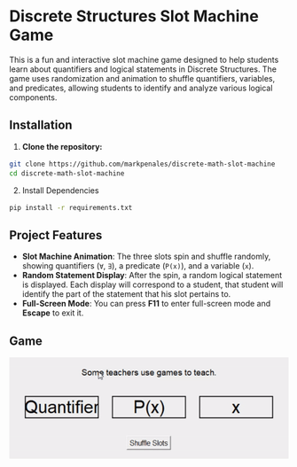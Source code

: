 # Discrete Structures Slot Machine Game

This is a fun and interactive slot machine game designed to help students learn about quantifiers and logical statements in Discrete Structures. The game uses randomization and animation to shuffle quantifiers, variables, and predicates, allowing students to identify and analyze various logical components.

## Installation

1. **Clone the repository:**
```bash
git clone https://github.com/markpenales/discrete-math-slot-machine
cd discrete-math-slot-machine
```

2. Install Dependencies
```bash
pip install -r requirements.txt
```

## Project Features

- **Slot Machine Animation**: The three slots spin and shuffle randomly, showing quantifiers (`∀`, `∃`), a predicate (`P(x)`), and a variable (`x`).
- **Random Statement Display**: After the spin, a random logical statement is displayed. Each display will correspond to a student, that student will identify the part of the statement that his slot pertains to.
- **Full-Screen Mode**: You can press **F11** to enter full-screen mode and **Escape** to exit it.

## Game
![Full Game](screenshots/game.gif)